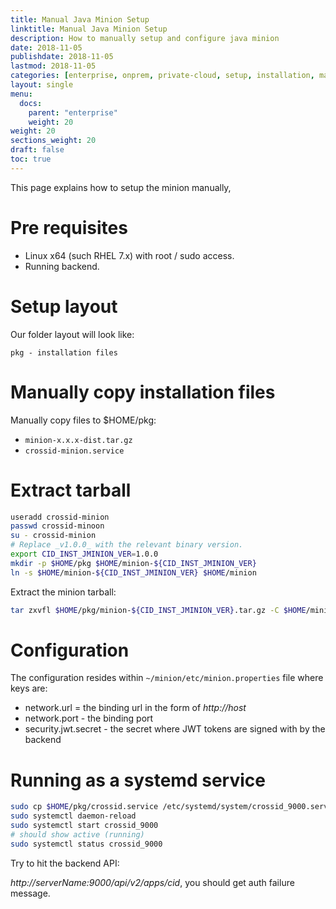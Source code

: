 ```yaml
---
title: Manual Java Minion Setup
linktitle: Manual Java Minion Setup
description: How to manually setup and configure java minion
date: 2018-11-05
publishdate: 2018-11-05
lastmod: 2018-11-05
categories: [enterprise, onprem, private-cloud, setup, installation, manual]
layout: single
menu:
  docs:
    parent: "enterprise"
    weight: 20
weight: 20
sections_weight: 20
draft: false
toc: true
---
```


This page explains how to setup the minion manually,

# Pre requisites

- Linux x64 (such RHEL 7.x) with root / sudo access.
- Running backend.


# Setup layout

Our folder layout will look like:

```
pkg - installation files
```


# Manually copy installation files

Manually copy files to $HOME/pkg:

- `minion-x.x.x-dist.tar.gz`
- `crossid-minion.service`


# Extract tarball

```bash
useradd crossid-minion
passwd crossid-minoon
su - crossid-minion
# Replace _v1.0.0_ with the relevant binary version.
export CID_INST_JMINION_VER=1.0.0
mkdir -p $HOME/pkg $HOME/minion-${CID_INST_JMINION_VER}
ln -s $HOME/minion-${CID_INST_JMINION_VER} $HOME/minion
```

Extract the minion tarball:

```bash
tar zxvfl $HOME/pkg/minion-${CID_INST_JMINION_VER}.tar.gz -C $HOME/minion
```

# Configuration

The configuration resides within `~/minion/etc/minion.properties` file where keys are:

- network.url = the binding url in the form of _http://host_
- network.port - the binding port
- security.jwt.secret - the secret where JWT tokens are signed with by the backend


# Running as a systemd service

```bash
sudo cp $HOME/pkg/crossid.service /etc/systemd/system/crossid_9000.service
sudo systemctl daemon-reload
sudo systemctl start crossid_9000
# should show active (running)
sudo systemctl status crossid_9000
```

Try to hit the backend API:

_http://serverName:9000/api/v2/apps/cid_, you should get auth failure message.
